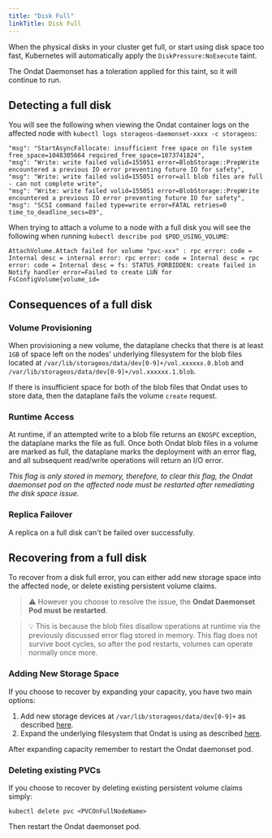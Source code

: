 ```yaml
---
title: "Disk Full"
linkTitle: Disk Full
---
```


When the physical disks in your cluster get full, or start using disk space too
fast, Kubernetes will automatically apply the `DiskPressure:NoExecute` taint.

The Ondat Daemonset has a toleration applied for this taint, so it will
continue to run.

## Detecting a full disk

You will see the following when viewing the Ondat container logs on the
affected node with `kubectl logs storageos-daemonset-xxxx -c storageos`:

``` text
"msg": "StartAsyncFallocate: insufficient free space on file system free_space=1048305664 required_free_space=1073741824",
"msg": "Write: write failed volid=155051 error=BlobStorage::PrepWrite encountered a previous IO error preventing future IO for safety",
"msg": "Write: write failed volid=155051 error=all blob files are full - can not complete write",
"msg": "Write: write failed volid=155051 error=BlobStorage::PrepWrite encountered a previous IO error preventing future IO for safety",
"msg": "SCSI command failed type=write error=FATAL retries=0 time_to_deadline_secs=89",
```

When trying to attach a volume to a node with a full disk you will see the
following when running `kubectl describe pod $POD_USING_VOLUME`:

``` text
AttachVolume.Attach failed for volume "pvc-xxx" : rpc error: code = Internal desc = internal error: rpc error: code = Internal desc = rpc error: code = Internal desc = fs: STATUS_FORBIDDEN: create failed in Notify handler error=Failed to create LUN for FsConfigVolume{volume_id=
```

## Consequences of a full disk

### Volume Provisioning

When provisioning a new volume, the dataplane checks that there is at least
`1GB` of space left on the nodes' underlying filesystem for the blob files
located at `/var/lib/storageos/data/dev[0-9]+/vol.xxxxxx.0.blob` and
`/var/lib/storageos/data/dev[0-9]+/vol.xxxxxx.1.blob`.

If there is insufficient space for both of the blob files that Ondat uses
to store data, then the dataplane fails the volume `create` request.

### Runtime Access

At runtime, if an attempted write to a blob file returns an `ENOSPC` exception,
the dataplane marks the file as full. Once both Ondat blob files in a
volume are marked as full, the dataplane marks the deployment with an error
flag, and all subsequent read/write operations will return an I/O error.

*This flag is only stored in memory, therefore, to clear this flag, the
Ondat daemonset pod on the affected node must be restarted after
remediating the disk space issue.*

### Replica Failover

A replica on a full disk can't be failed over successfully.

## Recovering from a full disk

To recover from a disk full error, you can either add new storage space
into the affected node, or delete existing persistent volume claims.

> ⚠️ However you choose to resolve the issue, the **Ondat Daemonset
>Pod must be restarted**.

> 💡 This is because the blob files disallow operations at runtime via the
previously discussed error flag stored in memory. This flag does not survive
boot cycles, so after the pod restarts, volumes can operate normally once more.

### Adding New Storage Space

If you choose to recover by expanding your capacity, you have two main options:

1. Add new storage devices at `/var/lib/storageos/data/dev[0-9]+` as described
   [here](/docs/operations/managing-host-storage#option-1-mount-additional-devices).
2. Expand the underlying filesystem that Ondat is using as described
   [here](/docs/operations/managing-host-storage"#option-2-expand-existing-devices-backed-by-lvm).

After expanding capacity remember to restart the Ondat daemonset pod.

### Deleting existing PVCs

If you choose to recover by deleting existing persistent volume claims simply:

`kubectl delete pvc <PVCOnFullNodeName>`

Then restart the Ondat daemonset pod.
